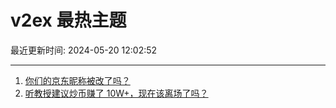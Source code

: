 # v2ex 最热主题

最近更新时间: 2024-05-20 12:02:52

--- 
1. [你们的京东昵称被改了吗？](https://www.v2ex.com/t/1042106) 
2. [听教授建议炒币赚了 10W+，现在该离场了吗？](https://www.v2ex.com/t/1042115) 
